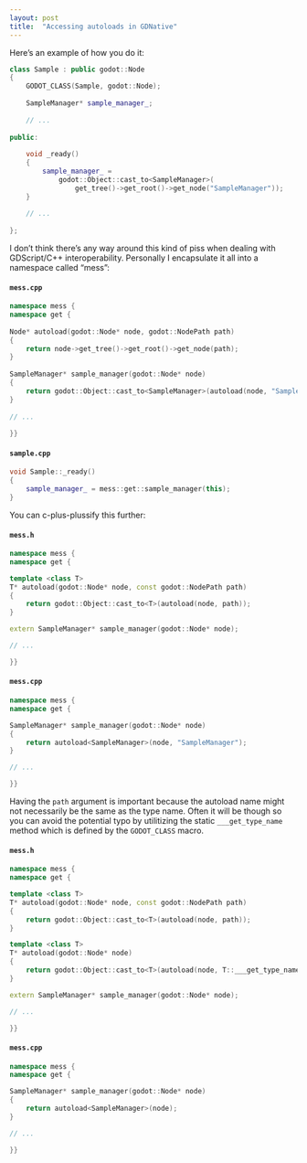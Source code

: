 ```yaml
---
layout: post
title:  "Accessing autoloads in GDNative"
---
```

Here’s an example of how you do it:

```c++
class Sample : public godot::Node
{
    GODOT_CLASS(Sample, godot::Node);
     
    SampleManager* sample_manager_;
 
    // ...
 
public:
 
    void _ready()
    {
        sample_manager_ =
            godot::Object::cast_to<SampleManager>(
                get_tree()->get_root()->get_node("SampleManager"));
    }
     
    // ...
 
};
```

I don’t think there’s any way around this kind of piss when dealing with GDScript/C++ interoperability. Personally I encapsulate it all into a namespace called “mess”:

#### **`mess.cpp`**
```c++
namespace mess {
namespace get {
 
Node* autoload(godot::Node* node, godot::NodePath path)
{
    return node->get_tree()->get_root()->get_node(path);
}
 
SampleManager* sample_manager(godot::Node* node)
{
    return godot::Object::cast_to<SampleManager>(autoload(node, "SampleManager"));
}
 
// ...
 
}}
```
#### **`sample.cpp`**
```c++
void Sample::_ready()
{
    sample_manager_ = mess::get::sample_manager(this);
}
```

You can c-plus-plussify this further:

#### **`mess.h`**
```c++
namespace mess {
namespace get {

template <class T>
T* autoload(godot::Node* node, const godot::NodePath path)
{
	return godot::Object::cast_to<T>(autoload(node, path));
}

extern SampleManager* sample_manager(godot::Node* node);

// ...

}}
```
#### **`mess.cpp`**
```c++
namespace mess {
namespace get {

SampleManager* sample_manager(godot::Node* node)
{
    return autoload<SampleManager>(node, "SampleManager");
}

// ...

}}
```

Having the `path` argument is important because the autoload name might not necessarily be the same as the type name. Often it will be though so you can avoid the potential typo by utilitizing the static `___get_type_name` method which is defined by the `GODOT_CLASS` macro.

#### **`mess.h`**
```c++
namespace mess {
namespace get {

template <class T>
T* autoload(godot::Node* node, const godot::NodePath path)
{
	return godot::Object::cast_to<T>(autoload(node, path));
}

template <class T>
T* autoload(godot::Node* node)
{
	return godot::Object::cast_to<T>(autoload(node, T::___get_type_name()));
}

extern SampleManager* sample_manager(godot::Node* node);

// ...

}}
```
#### **`mess.cpp`**
```c++
namespace mess {
namespace get {

SampleManager* sample_manager(godot::Node* node)
{
	return autoload<SampleManager>(node);
}

// ...

}}
```